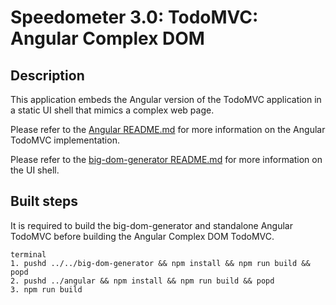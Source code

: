 # Speedometer 3.0: TodoMVC: Angular Complex DOM

## Description

This application embeds the Angular version of the TodoMVC application in a static UI shell that mimics a complex web page.

Please refer to the [Angular README.md](../angular/README.md) for more information on the Angular TodoMVC implementation.

Please refer to the [big-dom-generator README.md](../../big-dom-generator/README.md) for more information on the UI shell.

## Built steps

It is required to build the big-dom-generator and standalone Angular TodoMVC before building the Angular Complex DOM TodoMVC.

```
terminal
1. pushd ../../big-dom-generator && npm install && npm run build && popd
2. pushd ../angular && npm install && npm run build && popd
3. npm run build
```
